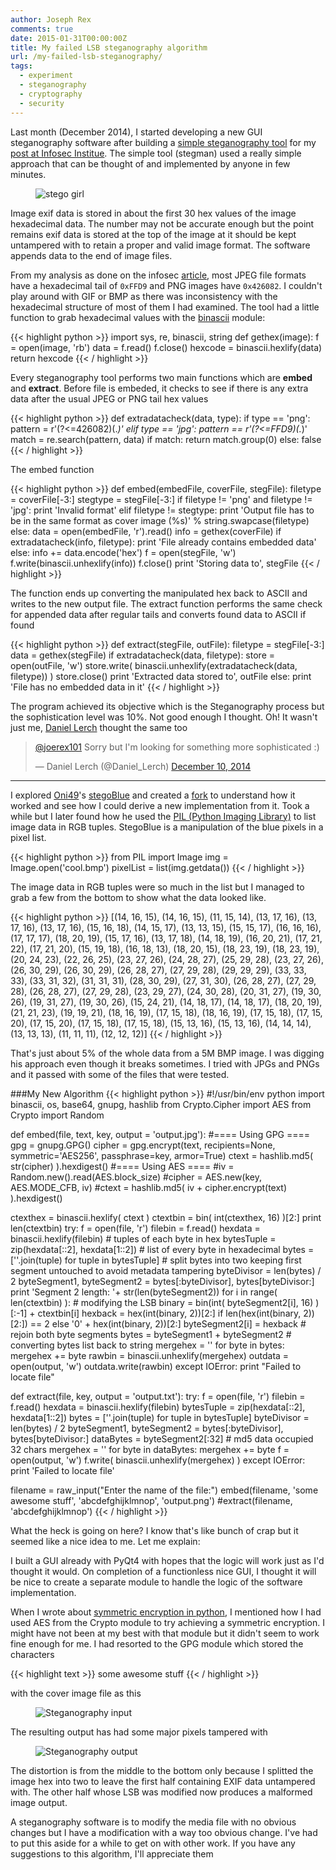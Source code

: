 ```yaml
---
author: Joseph Rex
comments: true
date: 2015-01-31T00:00:00Z
title: My failed LSB steganography algorithm
url: /my-failed-lsb-steganography/
tags:
  - experiment
  - steganography
  - cryptography
  - security
---
```


Last month (December 2014), I started developing a new GUI steganography software after building a [simple steganography tool][1] for my [post at Infosec Institue][2]. The simple tool (stegman) used a really simple approach that can be thought of and implemented by anyone in few minutes.
<!--more-->

<figure class="figure--fullwidth">
<img src="https://res.cloudinary.com/strich/image/upload/v1497699088/failed-stego_ljqwy6.jpg" class="image" alt="stego girl">
</figure>

Image exif data is stored in about the first 30 hex values of the image hexadecimal data. The number may not be accurate enough but the point remains exif data is stored at the top of the image at it should be kept untampered with to retain a proper and valid image format. The software appends data to the end of image files.

From my analysis as done on the infosec [article][2], most JPEG file formats have a hexadecimal tail of `0xFFD9` and PNG images have `0x426082`. I couldn't play around with GIF or BMP as there was inconsistency with the hexadecimal structure of most of them I had examined. The tool had a little function to grab hexadecimal values with the [binascii][3] module:

{{< highlight python >}}
import sys, re, binascii, string
def gethex(image):
  f = open(image, 'rb')
  data = f.read()
  f.close()
  hexcode = binascii.hexlify(data)
  return hexcode
{{< / highlight >}}

Every steganography tool performs two main functions which are **embed** and **extract**. Before file is embeded, it checks to see if there is any extra data after the usual JPEG or PNG tail hex values

{{< highlight python >}}
def extradatacheck(data, type):
  if type == 'png':
    pattern = r'(?<=426082)(.*)'
  elif type == 'jpg':
    pattern == r'(?<=FFD9)(.*)'
  match = re.search(pattern, data)
  if match:
    return match.group(0)
  else:
    false
{{< / highlight >}}

The embed function

{{< highlight python >}}
def embed(embedFile, coverFile, stegFile):
  filetype = coverFile[-3:]
  stegtype = stegFile[-3:]
  if filetype != 'png' and filetype != 'jpg':
    print 'Invalid format'
  elif filetype != stegtype:
    print 'Output file has to be in the same format as cover image (%s)' % string.swapcase(filetype)
  else:
    data = open(embedFile, 'r').read()
    info = gethex(coverFile)
    if extradatacheck(info, filetype):
      print 'File already contains embedded data'
    else:
      info += data.encode('hex')
      f = open(stegFile, 'w')
      f.write(binascii.unhexlify(info))
      f.close()
      print 'Storing data to', stegFile
{{< / highlight >}}

The function ends up converting the manipulated hex back to ASCII and writes to the new output file. The extract function performs the same check for appended data after regular tails and converts found data to ASCII if found

{{< highlight python >}}
def extract(stegFile, outFile):
  filetype = stegFile[-3:]
  data = gethex(stegFile)
  if extradatacheck(data, filetype):
    store = open(outFile, 'w')
    store.write( binascii.unhexlify(extradatacheck(data, filetype)) )
    store.close()
    print 'Extracted data stored to', outFile
  else:
    print 'File has no embedded data in it'
{{< / highlight >}}

The program achieved its objective which is the Steganography process but the sophistication level was 10%. Not good enough I thought. Oh! It wasn't just me, [Daniel Lerch][4] thought the same too

<blockquote class="twitter-tweet" lang="en"><p><a href="https://twitter.com/joerex101">@joerex101</a> Sorry but I&#39;m looking for something more sophisticated :)</p>&mdash; Daniel Lerch (@Daniel_Lerch) <a href="https://twitter.com/Daniel_Lerch/status/542777726491324416">December 10, 2014</a></blockquote>
<script async src="//platform.twitter.com/widgets.js" charset="utf-8"></script>

<hr>

I explored [Oni49][5]'s [stegoBlue][6] and created a [fork][7] to understand how it worked and see how I could derive a new implementation from it. Took a while but I later found how he used the [PIL (Python Imaging Library)][8] to list image data in RGB tuples. StegoBlue is a manipulation of the blue pixels in a pixel list.

{{< highlight python >}}
from PIL import Image
img = Image.open('cool.bmp')
pixelList = list(img.getdata())
{{< / highlight >}}

The image data in RGB tuples were so much in the list but I managed to grab a few from the bottom to show what the data looked like.

{{< highlight python >}}
[(14, 16, 15), (14, 16, 15), (11, 15, 14), (13, 17, 16), (13, 17, 16), (13, 17, 16), (15, 16, 18), (14, 15, 17), (13, 13, 15), (15, 15, 17), (16, 16, 16), (17, 17, 17), (18, 20, 19), (15, 17, 16), (13, 17, 18), (14, 18, 19), (16, 20, 21), (17, 21, 22), (17, 21, 20), (15, 19, 18), (16, 18, 13), (18, 20, 15), (18, 23, 19), (18, 23, 19), (20, 24, 23), (22, 26, 25), (23, 27, 26), (24, 28, 27), (25, 29, 28), (23, 27, 26), (26, 30, 29), (26, 30, 29), (26, 28, 27), (27, 29, 28), (29, 29, 29), (33, 33, 33), (33, 31, 32), (31, 31, 31), (28, 30, 29), (27, 31, 30), (26, 28, 27), (27, 29, 28), (26, 28, 27), (27, 29, 28), (23, 29, 27), (24, 30, 28), (20, 31, 27), (19, 30, 26), (19, 31, 27), (19, 30, 26), (15, 24, 21), (14, 18, 17), (14, 18, 17), (18, 20, 19), (21, 21, 23), (19, 19, 21), (18, 16, 19), (17, 15, 18), (18, 16, 19), (17, 15, 18), (17, 15, 20), (17, 15, 20), (17, 15, 18), (17, 15, 18), (15, 13, 16), (15, 13, 16), (14, 14, 14), (13, 13, 13), (11, 11, 11), (12, 12, 12)]
{{< / highlight >}}

That's just about 5% of the whole data from a 5M BMP image. I was digging his approach even though it breaks sometimes. I tried with JPGs and PNGs and it passed with some of the files that were tested.

###My New Algorithm
{{< highlight python >}}
#!/usr/bin/env python
import binascii, os, base64, gnupg, hashlib
from Crypto.Cipher import AES
from Crypto import Random

def embed(file, text, key, output = 'output.jpg'):
  #==== Using GPG  ====
  gpg = gnupg.GPG()
  cipher = gpg.encrypt(text, recipients=None, symmetric='AES256', passphrase=key, armor=True)
  ctext = hashlib.md5( str(cipher) ).hexdigest()
  #==== Using AES ====
  #iv = Random.new().read(AES.block_size)
  #cipher = AES.new(key, AES.MODE_CFB, iv)
  #ctext = hashlib.md5( iv + cipher.encrypt(text) ).hexdigest()

  ctexthex = binascii.hexlify( ctext )
  ctextbin = bin( int(ctexthex, 16) )[2:]
  print len(ctextbin)
  try:
    f = open(file, 'r')
    filebin = f.read()
    hexdata = binascii.hexlify(filebin)
    # tuples of each byte in hex
    bytesTuple = zip(hexdata[::2], hexdata[1::2])
    # list of every byte in hexadecimal
    bytes = [''.join(tuple) for tuple in bytesTuple]
    # split bytes into two keeping first segment untouched to avoid metadata tampering
    byteDivisor = len(bytes) / 2
    byteSegment1, byteSegment2 = bytes[:byteDivisor], bytes[byteDivisor:]
    print 'Segment 2 length: '+ str(len(byteSegment2))
    for i in range( len(ctextbin) ):
      # modifying the LSB
      binary = bin(int( byteSegment2[i], 16) )[:-1] + ctextbin[i]
      hexback = hex(int(binary, 2))[2:] if len(hex(int(binary, 2))[2:]) == 2 else '0' + hex(int(binary, 2))[2:]
      byteSegment2[i] = hexback
    # rejoin both byte segments
    bytes = byteSegment1 + byteSegment2
    # converting bytes list back to string
    mergehex = ''
    for byte in bytes:
      mergehex += byte
    rawbin = binascii.unhexlify(mergehex)
    outdata = open(output, 'w')
    outdata.write(rawbin)
  except IOError:
    print "Failed to locate file"

def extract(file, key, output = 'output.txt'):
  try:
    f = open(file, 'r')
    filebin = f.read()
    hexdata = binascii.hexlify(filebin)
    bytesTuple = zip(hexdata[::2], hexdata[1::2])
    bytes = [''.join(tuple) for tuple in bytesTuple]
    byteDivisor = len(bytes) / 2
    byteSegment1, byteSegment2 = bytes[:byteDivisor], bytes[byteDivisor:]
    dataBytes = byteSegment2[:32] # md5 data occupied 32 chars
    mergehex = ''
    for byte in dataBytes:
      mergehex += byte
    f = open(output, 'w')
    f.write( binascii.unhexlify(mergehex) )
  except IOError:
    print 'Failed to locate file'


filename = raw_input("Enter the name of the file:")
embed(filename, 'some awesome stuff', 'abcdefghijklmnop', 'output.png')
#extract(filename, 'abcdefghijklmnop')
{{< / highlight >}}

What the heck is going on here? I know that's like bunch of crap but it seemed like a nice idea to me. Let me explain:

I built a GUI already with PyQt4 with hopes that the logic will work just as I'd thought it would. On completion of a functionless nice GUI, I thought it will be nice to create a separate module to handle the logic of the software implementation.

When I wrote about [symmetric encryption in python][9], I mentioned how I had used AES from the Crypto module to try achieving a symmetric encryption. I might have not been at my best with that module but it didn't seem to work fine enough for me. I had resorted to the GPG module which stored the characters

{{< highlight text >}}
some awesome stuff
{{< / highlight >}}

with the cover image file as this

<figure>
<img src="https://res.cloudinary.com/strich/image/upload/v1497699091/stegoBlackhat_rpktki.png" class="image" alt="Steganography input">
</figure>

The resulting output has had some major pixels tampered with

<figure>
<img src="https://res.cloudinary.com/strich/image/upload/v1497700190/stegoOutput_ytlekg.png" class="image" alt="Steganography output">
</figure>

The distortion is from the middle to the bottom only because I splitted the image hex into two to leave the first half containing EXIF data untampered with. The other half whose LSB was modified now produces a malformed image output.

A steganography software is to modify the media file with no obvious changes but I have a modification with a way too obvious change. I've had to put this aside for a while to get on with other work. If you have any suggestions to this algorithm, I'll appreciate them

[1]: https://github.com/bl4ckdu5t/stegman
[2]: http://resources.infosecinstitute.com/steganalysis-x-ray-vision-hidden-data/
[3]: https://docs.python.org/2/library/binascii.html
[4]: https://twitter.com/Daniel_Lerch
[5]: http://www.twitter.com/oni_49
[6]: https://github.com/oni49/stegoBlue
[7]: https://github.com/bl4ckdu5t/stegoBlue
[8]: http://www.pythonware.com/products/pil/
[9]: /symmetric-encryption-in-python
